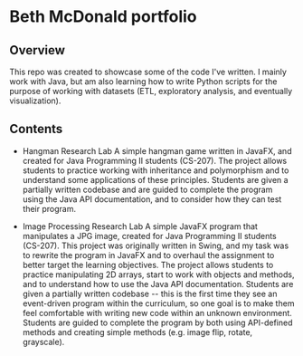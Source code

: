 # Beth McDonald portfolio

## Overview
This repo was created to showcase some of the code I've written. I mainly work with Java, but am also learning how to write Python scripts for the purpose of working with datasets (ETL, exploratory analysis, and eventually visualization).

## Contents
* Hangman Research Lab
A simple hangman game written in JavaFX, and created for Java Programming II students (CS-207). The project allows students to practice working with inheritance and polymorphism and to understand some applications of these principles. Students are given a partially written codebase and are guided to complete the program using the Java API documentation, and to consider how they can test their program.

* Image Processing Research Lab
A simple JavaFX program that manipulates a JPG image, created for Java Programming II students (CS-207). This project was originally written in Swing, and my task was to rewrite the program in JavaFX and to overhaul the assignment to better target the learning objectives. The project allows students to practice manipulating 2D arrays, start to work with objects and methods, and to understand how to use the Java API documentation.
Students are given a partially written codebase -- this is the first time they see an event-driven program within the curriculum, so one goal is to make them feel comfortable with writing new code within an unknown environment. Students are guided to complete the program by both using API-defined methods and creating simple methods (e.g. image flip, rotate, grayscale).